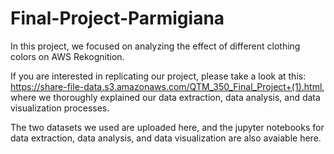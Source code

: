 # Final-Project-Parmigiana

In this project, we focused on analyzing the effect of different clothing colors on AWS Rekognition. 

If you are interested in replicating our project, please take a look at this: https://share-file-data.s3.amazonaws.com/QTM_350_Final_Project+(1).html, where we thoroughly explained our data extraction, data analysis, and data visualization processes. 

The two datasets we used are uploaded here, and the jupyter notebooks for data extraction, data analysis, and data visualization are also avaiable here.
